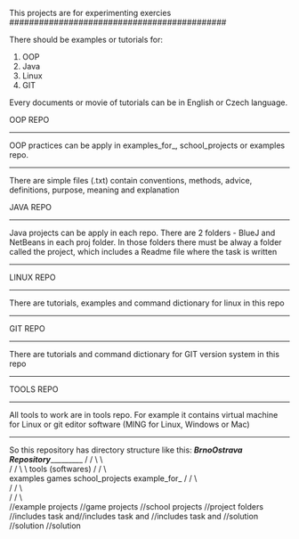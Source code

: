 This projects are for experimenting exercies
############################################

There should be examples or tutorials for:
1) OOP
2) Java
2) Linux
3) GIT

Every documents or movie of tutorials can be in English or Czech language.
 
OOP REPO
********************************************************************************
OOP practices can be apply in examples_for_, school_projects or examples repo.
********************************************************************************
There are simple files (.txt) contain conventions, methods, advice, definitions,
purpose, meaning and explanation


JAVA REPO
********************************************************************************
Java projects can be apply in each repo.
There are 2 folders - BlueJ and NetBeans in each proj folder. In those folders
there must be alway a folder called the project, which includes a Readme file
where the task is written
********************************************************************************


LINUX REPO
********************************************************************************
There are tutorials, examples and command dictionary for linux in this repo
********************************************************************************


GIT REPO
********************************************************************************
There are tutorials and command dictionary for GIT version system in this repo
********************************************************************************

TOOLS REPO
********************************************************************************
All tools to work are in tools repo. For example it contains virtual machine for
Linux or git editor software (MING for Linux, Windows or Mac)
********************************************************************************


So this repository has directory structure like this:
                _______BrnoOstrava Repository________________
                /           /          \              \      \
               /           /            \              \      tools (softwares)
              /           /              \              \
          examples    games       school_projects       example_for_
            /            /                  \                \
           /            /                    \                \
          /            /                      \                \
//example projects //game projects        //school projects   //project folders
//includes task and//includes task and    //includes task and
//solution         //solution             //solution         
                                    
                                    
